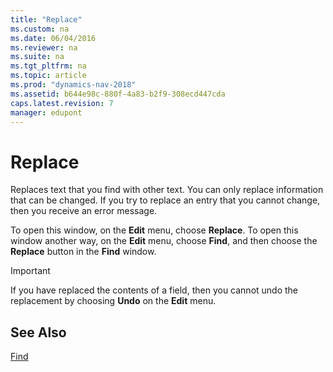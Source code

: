 ```yaml
---
title: "Replace"
ms.custom: na
ms.date: 06/04/2016
ms.reviewer: na
ms.suite: na
ms.tgt_pltfrm: na
ms.topic: article
ms.prod: "dynamics-nav-2018"
ms.assetid: b644e98c-880f-4a83-b2f9-308ecd447cda
caps.latest.revision: 7
manager: edupont
---
```

# Replace
Replaces text that you find with other text. You can only replace information that can be changed. If you try to replace an entry that you cannot change, then you receive an error message.  

 To open this window, on the **Edit** menu, choose **Replace**. To open this window another way, on the **Edit** menu, choose **Find**, and then choose the **Replace** button in the **Find** window.  

> [!IMPORTANT]  
>  If you have replaced the contents of a field, then you cannot undo the replacement by choosing **Undo** on the **Edit** menu.  

## See Also  
 [Find](-$-S_11001-Find-$-.md)
